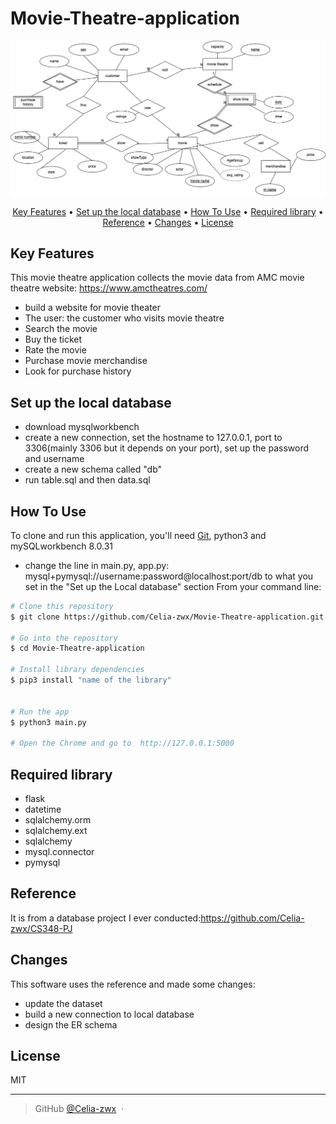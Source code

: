 # Movie-Theatre-application

<img src="/6400project.drawio.png" alt="Alt text" title="ER Diagram">

<p align="center">
  <a href="#key-features">Key Features</a> •
  <a href="#set-up-the-local-database">Set up the local database</a> •
  <a href="#how-to-use">How To Use</a> •
  <a href="#required-library">Required library</a> •
  <a href="#reference">Reference</a> •
  <a href="#changes">Changes</a> •
  <a href="#license">License</a>
</p>



## Key Features

This movie theatre application collects the movie data from AMC movie theatre website: https://www.amctheatres.com/

* build a website for movie theater 
* The user: the customer who visits movie theatre
* Search the movie
* Buy the ticket
* Rate the movie
* Purchase movie merchandise
* Look for purchase history

## Set up the local database
* download mysqlworkbench
* create a new connection, set the hostname to 127.0.0.1, port to 3306(mainly 3306 but it depends on your port), set up the password and username
* create a new schema called "db"
* run table.sql and then data.sql

## How To Use

To clone and run this application, you'll need [Git](https://git-scm.com), python3 and mySQLworkbench 8.0.31

* change the line in main.py, app.py: mysql+pymysql://username:password@localhost:port/db to what you set in the "Set up the Local database" section
From your command line:

```bash
# Clone this repository
$ git clone https://github.com/Celia-zwx/Movie-Theatre-application.git

# Go into the repository
$ cd Movie-Theatre-application

# Install library dependencies
$ pip3 install "name of the library"


# Run the app
$ python3 main.py

# Open the Chrome and go to  http://127.0.0.1:5000

```



## Required library
* flask 
* datetime
* sqlalchemy.orm
* sqlalchemy.ext
* sqlalchemy
* mysql.connector
* pymysql

## Reference

It is from a database project I ever conducted:https://github.com/Celia-zwx/CS348-PJ

## Changes

This software uses the reference and made some changes:

* update the dataset
* build a new connection to local database
* design the ER schema


## License

MIT

---

> GitHub [@Celia-zwx](https://github.com/Celia-zwx) &nbsp;&middot;&nbsp;



